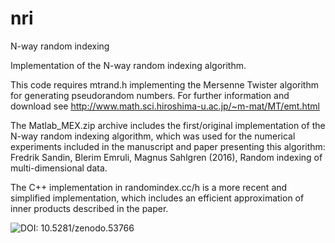 # nri
N-way random indexing

Implementation of the N-way random indexing algorithm.

This code requires mtrand.h implementing the Mersenne Twister algorithm for generating pseudorandom numbers.
For further information and download see http://www.math.sci.hiroshima-u.ac.jp/~m-mat/MT/emt.html

The Matlab_MEX.zip archive includes the first/original implementation of the N-way random indexing algorithm,
which was used for the numerical experiments included in the manuscript and paper presenting this algorithm:
Fredrik Sandin, Blerim Emruli, Magnus Sahlgren (2016), Random indexing of multi-dimensional data.

The C++ implementation in randomindex.cc/h is a more recent and simplified implementation,
which includes an efficient approximation of inner products described in the paper.

![DOI: 10.5281/zenodo.53766](https://zenodo.org/badge/22352/fresan/nri.svg)
